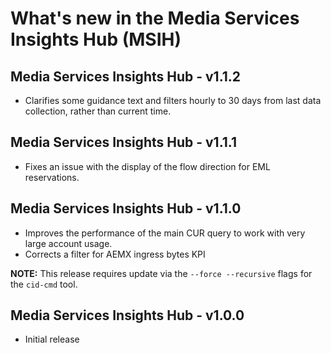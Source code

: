 # What's new in the Media Services Insights Hub (MSIH)

## Media Services Insights Hub - v1.1.2
* Clarifies some guidance text and filters hourly to 30 days from last data collection, rather than current time.

## Media Services Insights Hub - v1.1.1
* Fixes an issue with the display of the flow direction for EML reservations.

## Media Services Insights Hub - v1.1.0
* Improves the performance of the main CUR query to work with very large account usage.
* Corrects a filter for AEMX ingress bytes KPI

**NOTE:** This release requires update via the `--force --recursive` flags for the `cid-cmd` tool.

## Media Services Insights Hub - v1.0.0
* Initial release